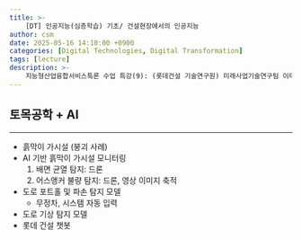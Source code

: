 ```yaml
---
title: >-
    [DT] 인공지능(심층학습) 기초/ 건설현장에서의 인공지능
author: csm
date: 2025-05-16 14:10:00 +0900
categories: [Digital Technologies, Digital Transformation]
tags: [lecture]
description: >-
    지능형산업융합서비스특론 수업 특강(9): (롯데건설 기술연구원) 미래사업기술연구팀 이태희 책임/공학박사
---
```


## 토목공학 + AI
---
- 흙막이 가시설 (붕괴 사례)
- AI 기반 흙막이 가시설 모니터링
    1. 배면 균열 탐지: 드론
    2. 어스앵커 불량 탐지: 드론, 영상 이미지 축적
- 도로 포트홀 및 파손 탐지 모델
    - 무정차, 시스템 자동 입력
- 도로 기상 탐지 모델
- 롯데 건설 챗봇
